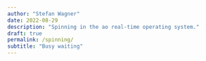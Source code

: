 ```yaml
---
author: "Stefan Wagner"
date: 2022-08-29
description: "Spinning in the ao real-time operating system."
draft: true
permalink: /spinning/
subtitle: "Busy waiting"
---
```

